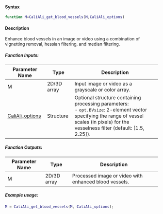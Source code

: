 #### Syntax
```matlab
function M=CaliAli_get_blood_vessels(M,CaliAli_options)
```

#### Description
Enhance blood vessels in an image or video using a combination of vignetting removal, hessian filtering, and median filtering.

##### Function Inputs:
| Parameter Name | Type    | Description                                      |
|----------------|---------|--------------------------------------------------|
| M              | 2D/3D array | Input image or video as a grayscale or color array.|
| [CaliAli_options](../../Functions_doc/CaliAli_parameters)      | Structure | Optional structure containing processing parameters:<br>- `opt.BVsize`: 2-element vector specifying the range of vessel scales (in pixels) for the vesselness filter (default: [1.5, 2.25]). |

##### Function Outputs:
| Parameter Name | Type    | Description                                      |
|----------------|---------|--------------------------------------------------|
| M              | 2D/3D array | Processed image or video with enhanced blood vessels.|

##### Example usage:
```matlab
M = CaliAli_get_blood_vessels(M, CaliAli_options);
```